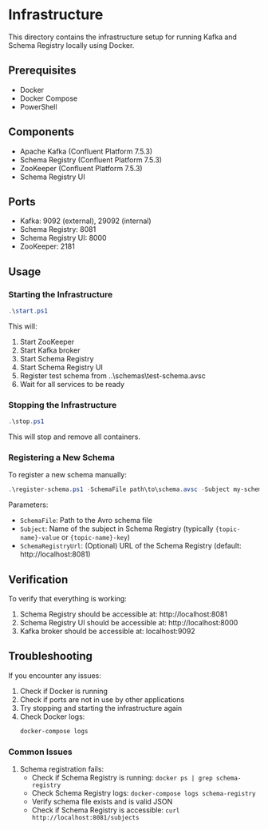 # Infrastructure

This directory contains the infrastructure setup for running Kafka and Schema Registry locally using Docker.

## Prerequisites

- Docker
- Docker Compose
- PowerShell

## Components

- Apache Kafka (Confluent Platform 7.5.3)
- Schema Registry (Confluent Platform 7.5.3)
- ZooKeeper (Confluent Platform 7.5.3)
- Schema Registry UI

## Ports

- Kafka: 9092 (external), 29092 (internal)
- Schema Registry: 8081
- Schema Registry UI: 8000
- ZooKeeper: 2181

## Usage

### Starting the Infrastructure

```powershell
.\start.ps1
```

This will:
1. Start ZooKeeper
2. Start Kafka broker
3. Start Schema Registry
4. Start Schema Registry UI
5. Register test schema from ..\schemas\test-schema.avsc
6. Wait for all services to be ready

### Stopping the Infrastructure

```powershell
.\stop.ps1
```

This will stop and remove all containers.

### Registering a New Schema

To register a new schema manually:

```powershell
.\register-schema.ps1 -SchemaFile path\to\schema.avsc -Subject my-schema-value
```

Parameters:
- `SchemaFile`: Path to the Avro schema file
- `Subject`: Name of the subject in Schema Registry (typically `{topic-name}-value` or `{topic-name}-key`)
- `SchemaRegistryUrl`: (Optional) URL of the Schema Registry (default: http://localhost:8081)

## Verification

To verify that everything is working:

1. Schema Registry should be accessible at: http://localhost:8081
2. Schema Registry UI should be accessible at: http://localhost:8000
3. Kafka broker should be accessible at: localhost:9092

## Troubleshooting

If you encounter any issues:

1. Check if Docker is running
2. Check if ports are not in use by other applications
3. Try stopping and starting the infrastructure again
4. Check Docker logs:
   ```powershell
   docker-compose logs
   ```

### Common Issues

1. Schema registration fails:
   - Check if Schema Registry is running: `docker ps | grep schema-registry`
   - Check Schema Registry logs: `docker-compose logs schema-registry`
   - Verify schema file exists and is valid JSON
   - Check if Schema Registry is accessible: `curl http://localhost:8081/subjects`
